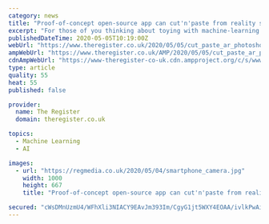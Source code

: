 ```yaml
---
category: news
title: "Proof-of-concept open-source app can cut'n'paste from reality straight into Photoshop using a neural network"
excerpt: "For those of you thinking about toying with machine-learning in a practical sense, how about this interesting open-source proof-of-concept application as an inspiration or a starting guide? A programmer has built an Android smartphone app in JavaScript and TypeScript,"
publishedDateTime: 2020-05-05T10:19:00Z
webUrl: "https://www.theregister.co.uk/2020/05/05/cut_paste_ar_photoshop/"
ampWebUrl: "https://www.theregister.co.uk/AMP/2020/05/05/cut_paste_ar_photoshop/"
cdnAmpWebUrl: "https://www-theregister-co-uk.cdn.ampproject.org/c/s/www.theregister.co.uk/AMP/2020/05/05/cut_paste_ar_photoshop/"
type: article
quality: 55
heat: 55
published: false

provider:
  name: The Register
  domain: theregister.co.uk

topics:
  - Machine Learning
  - AI

images:
  - url: "https://regmedia.co.uk/2020/05/04/smartphone_camera.jpg"
    width: 1000
    height: 667
    title: "Proof-of-concept open-source app can cut'n'paste from reality straight into Photoshop using a neural network"

secured: "cWsDMnUzmU4/WFhXli3NIACY9EAvJm393Im/CgyG1jt5WXY4EOAA/ivlkPwAigKsbo42CN77MOPA3H2IrZsd7d7qnsbsZ0KnWD+xsWpD33MF+vy+sbCn4eHxPkOfIg0emgwcWRHUOGZXkyVkVTG18iy4zqGcUx6j8TuvWlM6+Kf0RiTbRN7DC7bWr4Bjlfizq1AyRKGSizJyCtl0uifP1dvFwhVrNLhmjetbbgPOJtLSc4W/lQsKyCmNz2VSnYsDzXBgN/ufjc++XkVNvLUbCxegTDWgUZQ8BYzE/IkzKiYVT6Ti0FXg0bfBz3pcmasR4vE1XEIJCbTVaXx7O1uf8wd8F7/ynFUsNvmqpB2TpUd5KTz1bQBCa1npZGjPxhRiBB2iH6kNohqfKwNR7a0afNjng3zVxBsOaUexjVGmyeiS93plEaO0qwYJX/SGCUvdXkSO01L6Nhiw9XFtp93s7YkTWht3Q+y+xc9Adw42wYM=;wWGw7n+s02dnjXNb2Ezn3A=="
---
```


